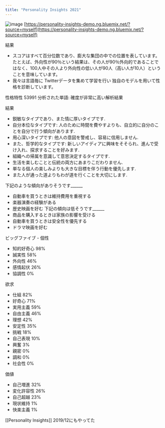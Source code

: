 ```yaml
---
title: "Personality Insights 2021"
---
```


![image](https://gyazo.com/1948358458c4e50c333a71e11bee8bcf/thumb/1000)
[https://personality-insights-demo.ng.bluemix.net/?source=myself](https://personality-insights-demo.ng.bluemix.net/?source=myself)

結果
- スコアはすべて百分位数であり、膨大な集団の中での位置を表しています。たとえば、外向性が90％という結果は、その人が90％外向的であることではなく、100人中その人より外向性の低い人が90人（高い人が10人）ということを意味しています。
- 我々は言語毎に Twitterデータを集めて学習を行い 独自のモデルを用いて性格を診断しています。

性格特性
53991 分析された単語: 確度が非常に高い解析結果

結果
- 鋭敏なタイプであり、また情に厚いタイプです.
- 自分本位なタイプです: 人のために時間を費やすよりも、自立的に自分のことを自分で行う傾向があります.
- 用心深いタイプです: 他人の意図を警戒し、容易に信用しません.
- また、哲学的なタイプです: 新しいアイディアに興味をそそられ、進んで受け入れ、探求することを好みます.
- 組織への帰属を意識して意思決定するタイプです.
- 生活を楽しむことと伝統の両方にあまりこだわりません.
- 単なる個人の楽しみよりも大きな目標を伴う行動を優先します.
- また人が通った道よりもわが道を行くことを大切にします.

下記のような傾向がありそうです______
- 自動車を買うときは維持費用を重視する
- 楽器演奏の経験がある
- 歴史映画を好む
下記の傾向は低そうです______
- 商品を購入するときは家族の影響を受ける
- 自動車を買うときは安全性を優先する
- ドラマ映画を好む

ビッグファイブ - 個性
- 知的好奇心 98%
- 誠実性 58%
- 外向性 46%
- 感情起伏 26%
- 協調性 0%

欲求
- 仕組 82%
- 好奇心 71%
- 実用主義 59%
- 自由主義 46%
- 理想 42%
- 安定性 35%
- 挑戦 18%
- 自己表現 10%
- 興奮 3%
- 親密 0%
- 調和 0%
- 社会性 0%

価値
- 自己増進 32%
- 変化許容性 26%
- 自己超越 23%
- 現状維持 1%
- 快楽主義 1%

[[Personality Insights]] 2019/12にもやってた
